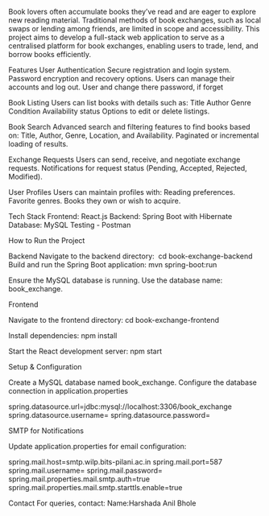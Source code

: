 Book lovers often accumulate books they’ve read and are eager to explore new reading material. Traditional methods of book exchanges, such as local swaps or lending among friends, are limited in scope and accessibility. This project aims to develop a full-stack web application to serve as a centralised platform for book exchanges, enabling users to trade, lend, and borrow books efficiently.

Features
User Authentication
Secure registration and login system.
Password encryption and recovery options.
Users can manage their accounts and log out.
User and change there password, if forget 

Book Listing
Users can list books with details such as:
Title
Author
Genre
Condition
Availability status
Options to edit or delete listings.

Book Search
Advanced search and filtering features to find books based on:
Title, Author, Genre, Location, and Availability.
Paginated or incremental loading of results.

Exchange Requests
Users can send, receive, and negotiate exchange requests.
Notifications for request status (Pending, Accepted, Rejected, Modified).

User Profiles
Users can maintain profiles with:
Reading preferences.
Favorite genres.
Books they own or wish to acquire.

Tech Stack
Frontend: React.js
Backend: Spring Boot with Hibernate
Database: MySQL
Testing - Postman 


How to Run the Project

Backend
Navigate to the backend directory:  cd book-exchange-backend  
Build and run the Spring Boot application: mvn spring-boot:run

Ensure the MySQL database is running.  Use the database name: book_exchange.


Frontend

Navigate to the frontend directory: cd book-exchange-frontend

Install dependencies: npm install

Start the React development server: npm start

Setup & Configuration

Create a MySQL database named book_exchange.
Configure the database connection in application.properties

spring.datasource.url=jdbc:mysql://localhost:3306/book_exchange
spring.datasource.username=<your-username>
spring.datasource.password=<your-password>

SMTP for Notifications

Update application.properties for email configuration:

spring.mail.host=smtp.wilp.bits-pilani.ac.in
spring.mail.port=587
spring.mail.username=<your-email>
spring.mail.password=<your-password>
spring.mail.properties.mail.smtp.auth=true
spring.mail.properties.mail.smtp.starttls.enable=true


Contact
For queries, contact:
Name:Harshada Anil Bhole



